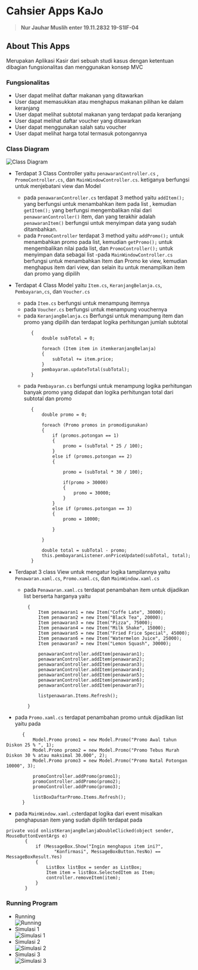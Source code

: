 # Cahsier Apps KaJo
> **Nur Jauhar Muslih enter
> 19.11.2832
> 19-S1IF-04**
## About This Apps
Merupakan Aplikasi Kasir dari sebuah studi kasus dengan ketentuan dibagian fungsionalitas dan menggunakan konsep MVC

### Fungsionalitas
- User dapat melihat daftar makanan yang ditawarkan
- User dapat memasukkan atau menghapus makanan pilihan ke dalam keranjang
- User dapat melihat subtotal makanan yang terdapat pada keranjang
- User dapat melihat daftar voucher yang ditawarkan
- User dapat menggunakan salah satu voucher
- User dapat melihat harga total termasuk potongannya

### Class Diagram
![Class Diagram](https://github.com/nurjauharmuslih/Pemrograman_lanjut/blob/master/08_Responsi_UAS/JoCashierApps/Asset/Class_Diagram.png)

- Terdapat 3 Class Controller yaitu `penawaranController.cs` , `PromoController.cs`, dan `MainWindowController.cs`. ketiganya berfungsi untuk menjebatani view dan Model
  - pada `penawaranController.cs` terdapat 3 method yaitu `addItem();` yang berfungsi untuk menambahkan item pada list , kemudian `getItem();` yang berfungsi mengembalikan nilai dari `penawaranController()` item, dan yang terakhir adalah `penawaranItem()` berfungsi untuk menyimpan data yang sudah ditambahkan.
  - pada `PromoController`  terdapat 3 method yaitu `addPromo();` untuk menambahkan promo pada list, kemudian `getPromo();` untuk mengembalikan nilai pada list, dan `PromoController();` untuk menyimpan data sebagai list 
  -pada `MainWindowController.cs` berfungsi untuk menambahkan Item dan Promo ke view, kemudian menghapus item dari view, dan selain itu untuk menampilkan item dan promo yang dipilih


- Terdapat 4 Class Model yaitu `Item.cs`, `KeranjangBelanja.cs`, `Pembayaran,cs`, dan `Voucher.cs`
  - pada `Item.cs` berfungsi untuk menampung itemnya
  - pada `Voucher.cs` berfungsi untuk menampung vouchernya
  - pada `KeranjangBelanja.cs` Berfungsi untuk menampung item dan promo yang dipilih dan terdapat logika perhitungan jumlah subtotal
  ``` private void calculateSubTotal()
        {
            double subTotal = 0;
            
            foreach (Item item in itemkeranjangBelanja)
            {
                subTotal += item.price;
            }
            pembayaran.updateTotal(subTotal);
        } 
   ```
  - pada `Pembayaran.cs` berfungsi untuk menampung logika perhitungan banyak promo yang didapat dan logika perhitungan total dari subtotal dan promo 
  ``` public void updateTotal(double subTotal)
        {
            double promo = 0;

            foreach (Promo promos in promodigunakan)
            {
                if (promos.potongan == 1)
                {
                    promo = (subTotal * 25 / 100);
                }
                else if (promos.potongan == 2)
                {
                   
                    promo = (subTotal * 30 / 100);

                    if(promo > 30000)
                    {
                        promo = 30000;
                    }
                }
                else if (promos.potongan == 3)
                {
                    promo = 10000;
                    
                }
                
            }

            double total = subTotal - promo;
            this.pembayaranListener.onPriceUpdated(subTotal, total);    
        } 
  ```


- Terdapat 3 class View untuk mengatur logika tampilannya yaitu `Penawaran.xaml.cs`, `Promo.xaml.cs`, dan `MainWindow.xaml.cs` 

  - pada `Penawaran.xaml.cs` terdapat penambahan item untuk dijadikan list berserta harganya yaitu 
``` private void generateContentpenawaran()
        {
            Item penawaran1 = new Item("Coffe Late", 30000);
            Item penawaran2 = new Item("Black Tea", 20000);
            Item penawaran3 = new Item("Pizza", 75000);
            Item penawaran4 = new Item("Milk Shake", 15000);
            Item penawaran5 = new Item("Fried Frice Special", 45000);
            Item penawaran6 = new Item("Watermelon Juice", 25000);
            Item penawaran7 = new Item("Lemon Squash", 30000);

            penawaranController.addItem(penawaran1);
            penawaranController.addItem(penawaran2);
            penawaranController.addItem(penawaran3);
            penawaranController.addItem(penawaran4);
            penawaranController.addItem(penawaran5);
            penawaranController.addItem(penawaran6);
            penawaranController.addItem(penawaran7);

            listpenawaran.Items.Refresh();

        }
```
  - pada `Promo.xaml.cs` terdapat penambahan promo untuk dijadikan list yaitu pada
  
  ```  private void generateContentPromo()
        {
            Model.Promo promo1 = new Model.Promo("Promo Awal tahun Diskon 25 % ", 1);
            Model.Promo promo2 = new Model.Promo("Promo Tebus Murah Diskon 30 % atau maksimal 30.000", 2);
            Model.Promo promo3 = new Model.Promo("Promo Natal Potongan 10000", 3);

            promoController.addPromo(promo1);
            promoController.addPromo(promo2);
            promoController.addPromo(promo3);

            listBoxDaftarPromo.Items.Refresh();
        } 
  ```
 - pada `MainWindow.xaml.cs`terdapat logika dari event misalkan penghapusan item yang sudah dipilih terdapat pada
 ```
 private void onlistKeranjangBelanjaDoubleClicked(object sender, MouseButtonEventArgs e)
        {
            if (MessageBox.Show("Ingin menghapus item ini?",
                   "Konfirmasi", MessageBoxButton.YesNo) == MessageBoxResult.Yes)
            {
                ListBox listBox = sender as ListBox;
                Item item = listBox.SelectedItem as Item;
                controller.removeItem(item);
            }
        }
 ```

### Running Program

- Running  
![Running](https://github.com/nurjauharmuslih/Pemrograman_lanjut/blob/master/08_Responsi_UAS/JoCashierApps/Asset/Running.png) 
- Simulasi 1  
![Simulasi 1](https://github.com/nurjauharmuslih/Pemrograman_lanjut/blob/master/08_Responsi_UAS/JoCashierApps/Asset/Simulasi_1.png) 
- Simulasi 2  
![Simulasi 2](https://github.com/nurjauharmuslih/Pemrograman_lanjut/blob/master/08_Responsi_UAS/JoCashierApps/Asset/Simulasi_2.png)   
- Simulasi 3  
![Simulasi 3](https://github.com/nurjauharmuslih/Pemrograman_lanjut/blob/master/08_Responsi_UAS/JoCashierApps/Asset/Simulasi_3.png)  

